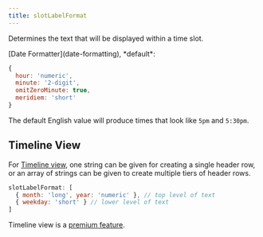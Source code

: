 ```yaml
---
title: slotLabelFormat
---
```


Determines the text that will be displayed within a time slot.

<div class='spec' markdown='1'>
[Date Formatter](date-formatting), *default*:

```js
{
  hour: 'numeric',
  minute: '2-digit',
  omitZeroMinute: true,
  meridiem: 'short'
}
```
</div>

The default English value will produce times that look like `5pm` and `5:30pm`.


## Timeline View

For [Timeline view](timeline-view), one string can be given for creating a single header row, or an array of strings can be given to create multiple tiers of header rows.

```js
slotLabelFormat: [
  { month: 'long', year: 'numeric' }, // top level of text
  { weekday: 'short' } // lower level of text
]
```

Timeline view is a [premium feature](/pricing).
